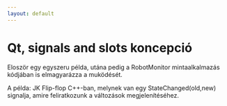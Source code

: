 ```yaml
---
layout: default
---
```


# Qt, signals and slots koncepció

Eloször egy egyszeru példa, utána pedig a RobotMonitor mintaalkalmazás kódjában is elmagyarázza a muködését.

A példa: JK Flip-flop C++-ban, melynek van egy StateChanged(old,new) signalja, amire feliratkozunk a változások megjelenítéséhez.

